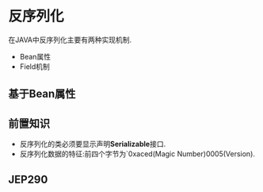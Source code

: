 # 反序列化
在JAVA中反序列化主要有两种实现机制.
* Bean属性
* Field机制

## 基于Bean属性

## 前置知识
* 反序列化的类必须要显示声明**Serializable**接口.
* 反序列化数据的特征:前四个字节为`0xaced(Magic Number)0005(Version).
## JEP290